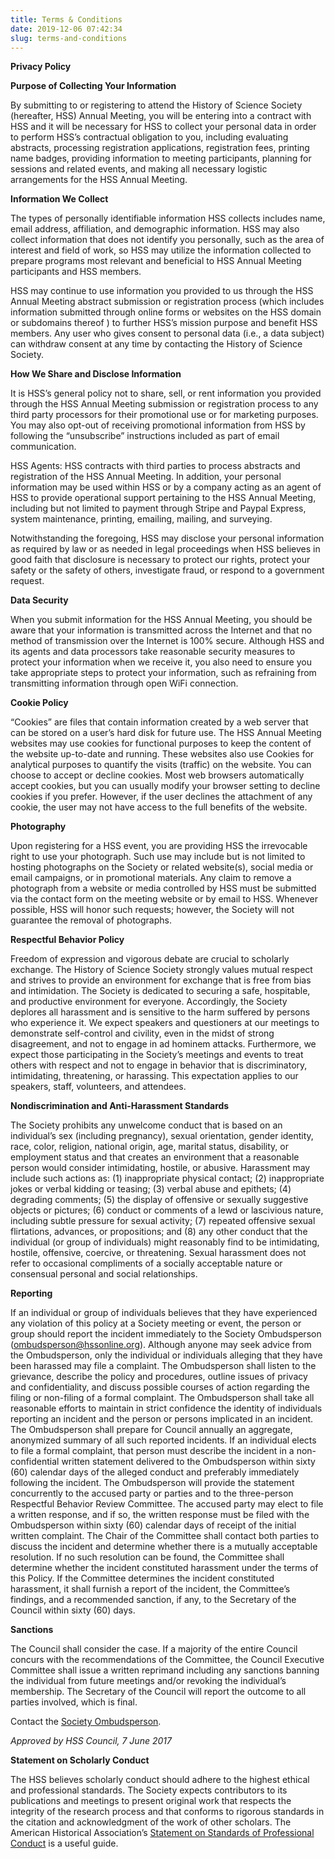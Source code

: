 ```yaml
---
title: Terms & Conditions
date: 2019-12-06 07:42:34
slug: terms-and-conditions
---
```


**Privacy Policy**

**Purpose of Collecting Your Information**

By submitting to or registering to attend the History of Science Society (hereafter, HSS) Annual Meeting, you will be entering into a contract with HSS and it will be necessary for HSS to collect your personal data in order to perform HSS’s contractual obligation to you, including evaluating abstracts, processing registration applications, registration fees, printing name badges, providing information to meeting participants, planning for sessions and related events, and making all necessary logistic arrangements for the HSS Annual Meeting.

**Information We Collect**

The types of personally identifiable information HSS collects includes name, email address, affiliation, and demographic information. HSS may also collect information that does not identify you personally, such as the area of interest and field of work, so HSS may utilize the information collected to prepare programs most relevant and beneficial to HSS Annual Meeting participants and HSS members.

HSS may continue to use information you provided to us through the HSS Annual Meeting abstract submission or registration process (which includes information submitted through online forms or websites on the HSS domain or subdomains thereof ) to further HSS’s mission purpose and benefit HSS members. Any user who gives consent to personal data (i.e., a data subject) can withdraw consent at any time by contacting the History of Science Society.

**How We Share and Disclose Information**

It is HSS’s general policy not to share, sell, or rent information you provided through the HSS Annual Meeting submission or registration process to any third party processors for their promotional use or for marketing purposes. You may also opt-out of receiving promotional information from HSS by following the “unsubscribe” instructions included as part of email communication.

HSS Agents: HSS contracts with third parties to process abstracts and registration of the HSS Annual Meeting. In addition, your personal information may be used within HSS or by a company acting as an agent of HSS to provide operational support pertaining to the HSS Annual Meeting, including but not limited to payment through Stripe and Paypal Express, system maintenance, printing, emailing, mailing, and surveying.

Notwithstanding the foregoing, HSS may disclose your personal information as required by law or as needed in legal proceedings when HSS believes in good faith that disclosure is necessary to protect our rights, protect your safety or the safety of others, investigate fraud, or respond to a government request.

**Data Security**

When you submit information for the HSS Annual Meeting, you should be aware that your information is transmitted across the Internet and that no method of transmission over the Internet is 100% secure. Although HSS and its agents and data processors take reasonable security measures to protect your information when we receive it, you also need to ensure you take appropriate steps to protect your information, such as refraining from transmitting information through open WiFi connection.

**Cookie Policy**

“Cookies” are files that contain information created by a web server that can be stored on a user’s hard disk for future use. The HSS Annual Meeting websites may use cookies for functional purposes to keep the content of the website up-to-date and running. These websites also use Cookies for analytical purposes to quantify the visits (traffic) on the website. You can choose to accept or decline cookies. Most web browsers automatically accept cookies, but you can usually modify your browser setting to decline cookies if you prefer. However, if the user declines the attachment of any cookie, the user may not have access to the full benefits of the website.

**Photography**

Upon registering for a HSS event, you are providing HSS the irrevocable right to use your photograph. Such use may include but is not limited to hosting photographs on the Society or related website(s), social media or email campaigns, or in promotional materials. Any claim to remove a photograph from a website or media controlled by HSS must be submitted via the contact form on the meeting website or by email to HSS. Whenever possible, HSS will honor such requests; however, the Society will not guarantee the removal of photographs.

**Respectful Behavior Policy**

Freedom of expression and vigorous debate are crucial to scholarly exchange. The History of Science Society strongly values mutual respect and strives to provide an environment for exchange that is free from bias and intimidation. The Society is dedicated to securing a safe, hospitable, and productive environment for everyone. Accordingly, the Society deplores all harassment and is sensitive to the harm suffered by persons who experience it. We expect speakers and questioners at our meetings to demonstrate self-control and civility, even in the midst of strong disagreement, and not to engage in ad hominem attacks. Furthermore, we expect those participating in the Society’s meetings and events to treat others with respect and not to engage in behavior that is discriminatory, intimidating, threatening, or harassing. This expectation applies to our speakers, staff, volunteers, and attendees.

**Nondiscrimination and Anti-Harassment Standards**

The Society prohibits any unwelcome conduct that is based on an individual’s sex (including pregnancy), sexual orientation, gender identity, race, color, religion, national origin, age, marital status, disability, or employment status and that creates an environment that a reasonable person would consider intimidating, hostile, or abusive. Harassment may include such actions as: (1) inappropriate physical contact; (2) inappropriate jokes or verbal kidding or teasing; (3) verbal abuse and epithets; (4) degrading comments; (5) the display of offensive or sexually suggestive objects or pictures; (6) conduct or comments of a lewd or lascivious nature, including subtle pressure for sexual activity; (7) repeated offensive sexual flirtations, advances, or propositions; and (8) any other conduct that the individual (or group of individuals) might reasonably find to be intimidating, hostile, offensive, coercive, or threatening. Sexual harassment does not refer to occasional compliments of a socially acceptable nature or consensual personal and social relationships.

**Reporting**

If an individual or group of individuals believes that they have experienced any violation of this policy at a Society meeting or event, the person or group should report the incident immediately to the Society Ombudsperson ([ombudsperson@hssonline.org](mailto:ombudsperson@hssonline.org)). Although anyone may seek advice from the Ombudsperson, only the individual or individuals alleging that they have been harassed may file a complaint. The Ombudsperson shall listen to the grievance, describe the policy and procedures, outline issues of privacy and confidentiality, and discuss possible courses of action regarding the filing or non-filing of a formal complaint. The Ombudsperson shall take all reasonable efforts to maintain in strict confidence the identity of individuals reporting an incident and the person or persons implicated in an incident. The Ombudsperson shall prepare for Council annually an aggregate, anonymized summary of all such reported incidents. If an individual elects to file a formal complaint, that person must describe the incident in a non-confidential written statement delivered to the Ombudsperson within sixty (60) calendar days of the alleged conduct and preferably immediately following the incident. The Ombudsperson will provide the statement concurrently to the accused party or parties and to the three-person Respectful Behavior Review Committee. The accused party may elect to file a written response, and if so, the written response must be filed with the Ombudsperson within sixty (60) calendar days of receipt of the initial written complaint. The Chair of the Committee shall contact both parties to discuss the incident and determine whether there is a mutually acceptable resolution. If no such resolution can be found, the Committee shall determine whether the incident constituted harassment under the terms of this Policy. If the Committee determines the incident constituted harassment, it shall furnish a report of the incident, the Committee’s findings, and a recommended sanction, if any, to the Secretary of the Council within sixty (60) days.

**Sanctions**

The Council shall consider the case. If a majority of the entire Council concurs with the recommendations of the Committee, the Council Executive Committee shall issue a written reprimand including any sanctions banning the individual from future meetings and/or revoking the individual’s membership. The Secretary of the Council will report the outcome to all parties involved, which is final.

Contact the [Society Ombudsperson](mailto:ombudsperson@hssonline.org).

_Approved by HSS Council, 7 June 2017_

**Statement on Scholarly Conduct**

The HSS believes scholarly conduct should adhere to the highest ethical and professional standards. The Society expects contributors to its publications and meetings to present original work that respects the integrity of the research process and that conforms to rigorous standards in the citation and acknowledgment of the work of other scholars. The American Historical Association’s [Statement on Standards of Professional Conduct](https://www.historians.org/jobs-and-professional-development/statements-standards-and-guidelines-of-the-discipline/statement-on-standards-of-professional-conduct) is a useful guide.
